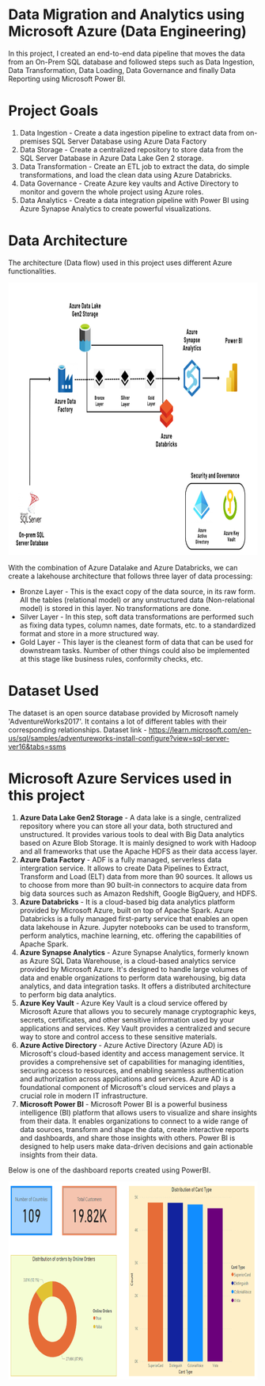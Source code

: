 # Data Migration and Analytics using Microsoft Azure (Data Engineering)
In this project, I created an end-to-end data pipeline that moves the data from an On-Prem SQL database and followed steps such as Data Ingestion, Data Transformation, Data Loading, Data Governance and finally Data Reporting using Microsoft Power BI.




# Project Goals 

1. Data Ingestion - Create a data ingestion pipeline to extract data from on-premises SQL Server Database using Azure Data Factory
2. Data Storage - Create a centralized repository to store data from the SQL Server Database in Azure Data Lake Gen 2 storage.
3. Data Transformation - Create an ETL job to extract the data, do simple transformations, and load the clean data using Azure Databricks.
4. Data Governance - Create Azure key vaults and Active Directory to monitor and govern the whole project using Azure roles.
5. Data Analytics - Create a data integration pipeline with Power BI using Azure Synapse Analytics to create powerful visualizations.


# Data Architecture

The architecture (Data flow) used in this project uses different Azure functionalities.

<p align="center">
  <img width="950" height="550" src="https://github.com/MeetPalod/Azure-Medallion-Pipeline/blob/main/images/architecture.png">
</p>

With the combination of Azure Datalake and Azure Databricks, we can create a lakehouse architecture that follows three layer of data processing: 

* Bronze Layer - This is the exact copy of the data source, in its raw form. All the tables (relational model) or any unstructured data (Non-relational model) is stored in this layer. No transformations are done.
* Silver Layer - In this step, soft data transformations are performed such as fixing data types, column names, date formats, etc. to a standardized format and store in a more structured way.
* Gold Layer - This layer is the cleanest form of data that can be used for downstream tasks. Number of other things could also be implemented at this stage like business rules, conformity checks, etc.

# Dataset Used 
The dataset is an open source database provided by Microsoft namely 'AdventureWorks2017'. It contains a lot of different tables with their corresponding relationships. Dataset link - https://learn.microsoft.com/en-us/sql/samples/adventureworks-install-configure?view=sql-server-ver16&tabs=ssms

# Microsoft Azure Services used in this project
1. **Azure Data Lake Gen2 Storage** - A data lake is a single, centralized repository where you can store all your data, both structured and unstructured. It provides various tools to deal with Big Data analytics based on Azure Blob Storage. It is mainly designed to work with Hadoop and all frameworks that use the Apache HDFS as their data access layer.
2. **Azure Data Factory** - ADF is a fully managed, serverless data intergration service. It allows to create Data Pipelines to Extract, Transform and Load (ELT) data from more than 90 sources. It allows us to choose from more than 90 built-in connectors to acquire data from big data sources such as Amazon Redshift, Google BigQuery, and HDFS.
3. **Azure Databricks** - It is a cloud-based big data analytics platform provided by Microsoft Azure, built on top of Apache Spark. Azure Databricks is a fully managed first-party service that enables an open data lakehouse in Azure. Jupyter notebooks can be used to transform, perform analytics, machine learning, etc. offering the capabilities of Apache Spark.
4. **Azure Synapse Analytics** - Azure Synapse Analytics, formerly known as Azure SQL Data Warehouse, is a cloud-based analytics service provided by Microsoft Azure. It's designed to handle large volumes of data and enable organizations to perform data warehousing, big data analytics, and data integration tasks. It offers a distributed architecture to perform big data analytics.
5. **Azure Key Vault** - Azure Key Vault is a cloud service offered by Microsoft Azure that allows you to securely manage cryptographic keys, secrets, certificates, and other sensitive information used by your applications and services. Key Vault provides a centralized and secure way to store and control access to these sensitive materials.
6. **Azure Active Directory** - Azure Active Directory (Azure AD) is Microsoft's cloud-based identity and access management service. It provides a comprehensive set of capabilities for managing identities, securing access to resources, and enabling seamless authentication and authorization across applications and services. Azure AD is a foundational component of Microsoft's cloud services and plays a crucial role in modern IT infrastructure.
7. **Microsoft Power BI** - Microsoft Power BI is a powerful business intelligence (BI) platform that allows users to visualize and share insights from their data. It enables organizations to connect to a wide range of data sources, transform and shape the data, create interactive reports and dashboards, and share those insights with others. Power BI is designed to help users make data-driven decisions and gain actionable insights from their data.

 
Below is one of the dashboard reports created using PowerBI. 


<p align="center">
  <img width="800" height="400" src="https://github.com/MeetPalod/Azure-Medallion-Pipeline/blob/main/images/powerBI%20insights.png">
  
</p>







